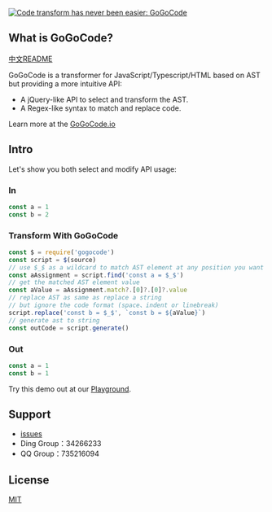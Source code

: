 [![Code transform has never been easier: GoGoCode](https://img.alicdn.com/imgextra/i3/O1CN018G7KFa1Etp6O8BAvs_!!6000000000410-2-tps-1949-552.png)](https://gogocode.io)

## What is GoGoCode?

[中文README](README-cn.md)

GoGoCode is a transformer for JavaScript/Typescript/HTML based on AST but providing a more intuitive API:

- A jQuery-like API to select and transform the AST.
- A Regex-like syntax to match and replace code.

Learn more at the [GoGoCode.io](https://gogocode.io)

## Intro

Let's show you both select and modify API usage:

### In

```javascript
const a = 1
const b = 2
```

### Transform With GoGoCode

```javascript
const $ = require('gogocode')
const script = $(source)
// use $_$ as a wildcard to match AST element at any position you want
const aAssignment = script.find('const a = $_$')
// get the matched AST element value
const aValue = aAssignment.match?.[0]?.[0]?.value
// replace AST as same as replace a string 
// but ignore the code format (space、indent or linebreak)
script.replace('const b = $_$', `const b = ${aValue}`)
// generate ast to string
const outCode = script.generate()
```

### Out

```javascript
const a = 1
const b = 1
```

Try this demo out at our [Playground](https://play.gogocode.io/#code/N4IglgdgDgrgLgYQPYBMCmIBcIDGSIDOcABAIbEC8xAjADoR6EkBGlxATPSADQgDuSAE4BrZOiwgAZjAZww+YnEGlCkoQFsAFJLAAbNAEkIa7mShhTSKHPwEAlMWD1ixRkWIASNqXMA6AOZIgXjozq62JARIMII4aGw6+kZqvlExcfRhbpE4gmDWbB6aabFodmEA9BXEMATxHgD6XqQEZMR8eig4pIIoikjE6qRwOAAWxACCAMoAKsRo+upoECTDZBAAnsRQSARgNhDEG9HtKnBZEWQTBHv+EEsrbAS5+XC+OhAomgDk2W1UjQ833Kh2IVWI-jQJDgo3iQxGsL60zmCzQDxIADdSLoYGgLkwyAA1bG47zXW73ZZveFjAD8vgA2gAGAC69OZbN8WJxeNB4MEaCgulIcUmszIrQIpCWEuIAqFIvi5CIeQg-mIzHgxDAdyE8Rh8RC8TUgnhxGKUEVgEAGSDoR5CYi6SBoZgC0jCEEuZ55ay+eXCuI-P6sAFNb6mAAGwcKwFIxJ5AF8I56wdVIRA0Mo4Er3HABirIP4wgK4DFDt7XgFlpnhmhNCCE1xeJBYHAADIqfwSOAbKBoCvWHggUYtAAKJbkmawSlxvDw6ktAoA8vBW9PBLiE0A).

## Support

- [issues](/issues)
- Ding Group：34266233
- QQ Group：735216094

## License

[MIT](LICENSE)